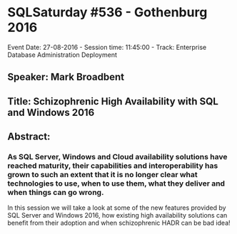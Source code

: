 # SQLSaturday #536 - Gothenburg 2016
Event Date: 27-08-2016 - Session time: 11:45:00 - Track: Enterprise Database Administration  Deployment
## Speaker: Mark Broadbent
## Title: Schizophrenic High Availability with SQL and Windows 2016
## Abstract:
### As SQL Server, Windows and Cloud availability solutions have reached maturity, their capabilities and interoperability has grown to such an extent that it is no longer clear what technologies to use, when to use them, what they deliver and when things can go wrong.

In this session we will take a look at some of the new features provided by SQL Server and Windows 2016, how existing high availability solutions can benefit from their adoption and when schizophrenic HADR can be bad idea!
